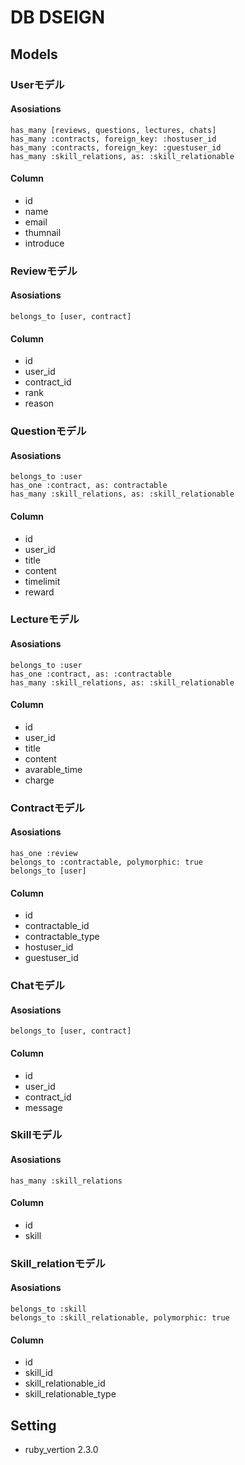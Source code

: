 # DB DSEIGN
## Models
### Userモデル
#### Asosiations
    has_many [reviews, questions, lectures, chats]
    has_many :contracts, foreign_key: :hostuser_id
    has_many :contracts, foreign_key: :guestuser_id
    has_many :skill_relations, as: :skill_relationable

#### Column
- id
- name
- email
- thumnail
- introduce


### Reviewモデル
#### Asosiations
    belongs_to [user, contract]

#### Column
- id
- user_id
- contract_id
- rank
- reason


### Questionモデル
#### Asosiations
    belongs_to :user
    has_one :contract, as: contractable
    has_many :skill_relations, as: :skill_relationable

#### Column
- id
- user_id
- title
- content
- timelimit
- reward

### Lectureモデル
#### Asosiations
    belongs_to :user
    has_one :contract, as: :contractable
    has_many :skill_relations, as: :skill_relationable

#### Column
- id
- user_id
- title
- content
- avarable_time
- charge

### Contractモデル
#### Asosiations
    has_one :review
    belongs_to :contractable, polymorphic: true
    belongs_to [user]

#### Column
- id
- contractable_id
- contractable_type
- hostuser_id
- guestuser_id


### Chatモデル
#### Asosiations
    belongs_to [user, contract]

#### Column
- id
- user_id
- contract_id
- message


### Skillモデル
#### Asosiations
    has_many :skill_relations

#### Column
- id
- skill


### Skill_relationモデル
#### Asosiations
    belongs_to :skill
    belongs_to :skill_relationable, polymorphic: true

#### Column
- id
- skill_id
- skill_relationable_id
- skill_relationable_type




## Setting
* ruby_vertion 2.3.0
